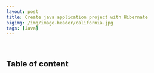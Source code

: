 ```yaml
---
layout: post
title: Create java application project with Hibernate
bigimg: /img/image-header/california.jpg
tags: [Java]
---
```





<br>

## Table of content




<br>

## 